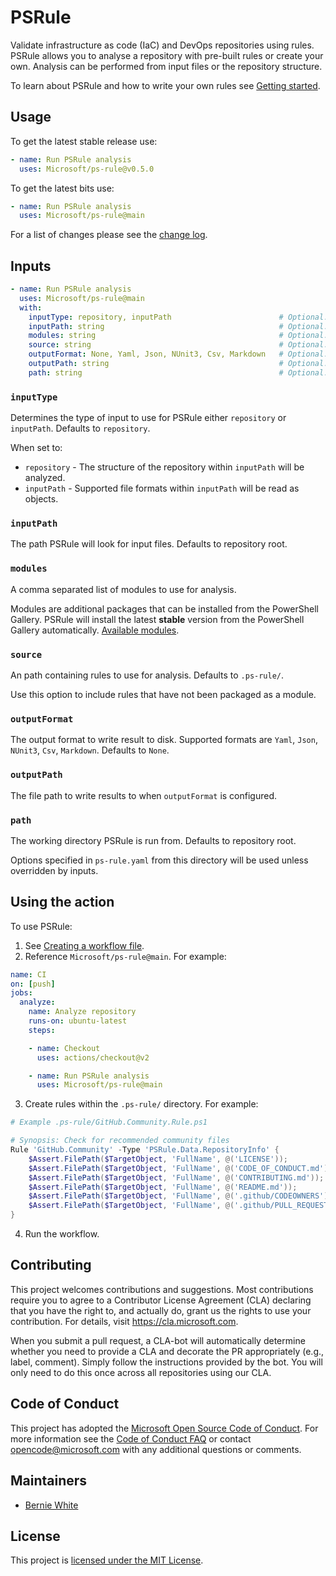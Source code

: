 # PSRule

Validate infrastructure as code (IaC) and DevOps repositories using rules.
PSRule allows you to analyse a repository with pre-built rules or create your own.
Analysis can be performed from input files or the repository structure.

To learn about PSRule and how to write your own rules see [Getting started](https://github.com/microsoft/PSRule#getting-started).

## Usage

To get the latest stable release use:

```yaml
- name: Run PSRule analysis
  uses: Microsoft/ps-rule@v0.5.0
```

To get the latest bits use:

```yaml
- name: Run PSRule analysis
  uses: Microsoft/ps-rule@main
```

For a list of changes please see the [change log].

## Inputs

```yaml
- name: Run PSRule analysis
  uses: Microsoft/ps-rule@main
  with:
    inputType: repository, inputPath                        # Optional. Determines the type of input to use for PSRule.
    inputPath: string                                       # Optional. The path PSRule will look for files to validate.
    modules: string                                         # Optional. A comma separated list of modules to use for analysis.
    source: string                                          # Optional. A path containing rules to use for analysis.
    outputFormat: None, Yaml, Json, NUnit3, Csv, Markdown   # Optional. The format to use when writing results to disk.
    outputPath: string                                      # Optional. The file path to write results to.
    path: string                                            # Optional. The working directory PSRule is run from.
```

### `inputType`

Determines the type of input to use for PSRule either `repository` or `inputPath`.
Defaults to `repository`.

When set to:

- `repository` - The structure of the repository within `inputPath` will be analyzed.
- `inputPath` - Supported file formats within `inputPath` will be read as objects.

### `inputPath`

The path PSRule will look for input files.
Defaults to repository root.

### `modules`

A comma separated list of modules to use for analysis.

Modules are additional packages that can be installed from the PowerShell Gallery.
PSRule will install the latest **stable** version from the PowerShell Gallery automatically.
[Available modules](https://www.powershellgallery.com/packages?q=Tags:%22PSRule-rules%22).

### `source`

An path containing rules to use for analysis.
Defaults to `.ps-rule/`.

Use this option to include rules that have not been packaged as a module.

### `outputFormat`

The output format to write result to disk.
Supported formats are `Yaml`, `Json`, `NUnit3`, `Csv`, `Markdown`.
Defaults to `None`.

### `outputPath`

The file path to write results to when `outputFormat` is configured.

### `path`

The working directory PSRule is run from.
Defaults to repository root.

Options specified in `ps-rule.yaml` from this directory will be used unless overridden by inputs.

## Using the action

To use PSRule:

1. See [Creating a workflow file](https://help.github.com/en/articles/configuring-a-workflow#creating-a-workflow-file).
2. Reference `Microsoft/ps-rule@main`.
For example:

```yaml
name: CI
on: [push]
jobs:
  analyze:
    name: Analyze repository
    runs-on: ubuntu-latest
    steps:

    - name: Checkout
      uses: actions/checkout@v2

    - name: Run PSRule analysis
      uses: Microsoft/ps-rule@main
```

3. Create rules within the `.ps-rule/` directory.
For example:

```powershell
# Example .ps-rule/GitHub.Community.Rule.ps1

# Synopsis: Check for recommended community files
Rule 'GitHub.Community' -Type 'PSRule.Data.RepositoryInfo' {
    $Assert.FilePath($TargetObject, 'FullName', @('LICENSE'));
    $Assert.FilePath($TargetObject, 'FullName', @('CODE_OF_CONDUCT.md'));
    $Assert.FilePath($TargetObject, 'FullName', @('CONTRIBUTING.md'));
    $Assert.FilePath($TargetObject, 'FullName', @('README.md'));
    $Assert.FilePath($TargetObject, 'FullName', @('.github/CODEOWNERS'));
    $Assert.FilePath($TargetObject, 'FullName', @('.github/PULL_REQUEST_TEMPLATE.md'));
}
```

4. Run the workflow.

## Contributing

This project welcomes contributions and suggestions. Most contributions require you to
agree to a Contributor License Agreement (CLA) declaring that you have the right to,
and actually do, grant us the rights to use your contribution. For details, visit
https://cla.microsoft.com.

When you submit a pull request, a CLA-bot will automatically determine whether you need
to provide a CLA and decorate the PR appropriately (e.g., label, comment). Simply follow the
instructions provided by the bot. You will only need to do this once across all repositories using our CLA.

## Code of Conduct

This project has adopted the [Microsoft Open Source Code of Conduct](https://opensource.microsoft.com/codeofconduct/).
For more information see the [Code of Conduct FAQ](https://opensource.microsoft.com/codeofconduct/faq/)
or contact [opencode@microsoft.com](mailto:opencode@microsoft.com) with any additional questions or comments.

## Maintainers

- [Bernie White](https://github.com/BernieWhite)

## License

This project is [licensed under the MIT License](LICENSE).

[change log]: CHANGELOG.md
